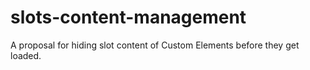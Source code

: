 # slots-content-management
A proposal for hiding slot content of Custom Elements before they get loaded.
